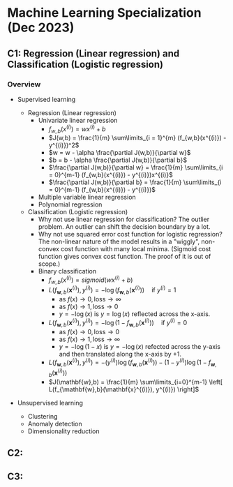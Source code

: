 # Machine Learning Specialization (Dec 2023)

## C1: Regression (Linear regression) and Classification (Logistic regression)

### Overview
- Supervised learning
  - Regression (Linear regression)
    - Univariate linear regression
      - $f_{w,b}(x^{(i)}) = wx^{(i)} + b$
      - $J(w,b) = \frac{1}{m} \sum\limits_{i = 1}^{m} (f_{w,b}(x^{(i)}) - y^{(i)})^2$
      - $w = w - \alpha \frac{\partial J(w,b)}{\partial w}$
      - $b = b - \alpha \frac{\partial J(w,b)}{\partial b}$
      - $\frac{\partial J(w,b)}{\partial w} = \frac{1}{m} \sum\limits_{i = 0}^{m-1} (f_{w,b}(x^{(i)}) - y^{(i)})x^{(i)}$
      - $\frac{\partial J(w,b)}{\partial b} = \frac{1}{m} \sum\limits_{i = 0}^{m-1} (f_{w,b}(x^{(i)}) - y^{(i)})$
    - Multiple variable linear regression
    - Polynomial regression
  - Classification (Logistic regression)
    - Why not use linear regression for classification? The outlier problem. An outlier can shift the decision boundary by a lot.
    - Why not use squared error cost function for logistic regression? The non-linear nature of the model results in a "wiggly", non-convex cost function with many local minima. (Sigmoid cost function gives convex cost function. The proof of it is out of scope.)
    - Binary classification
      - $f_{w,b}(x^{(i)}) = sigmoid(wx^{(i)} + b )$
      - $L(f_{\mathbf{w},b}(\mathbf{x}^{(i)}), y^{(i)}) = -\log\left(f_{\mathbf{w},b}\left( \mathbf{x}^{(i)} \right) \right) \quad \text{if } y^{(i)}=1$
        - $\text{as } f(x) \to 0, \text{loss} \to \infty$
        - $\text{as } f(x) \to 1, \text{loss} \to 0$
        - $y=-\log(x)$ is $y=\log(x)$ reflected across the x-axis.
      - $L(f_{\mathbf{w},b}(\mathbf{x}^{(i)}), y^{(i)}) = -\log \left( 1 - f_{\mathbf{w},b}\left( \mathbf{x}^{(i)} \right) \right) \quad \text{if } y^{(i)}=0$
        - $\text{as } f(x) \to 0, \text{loss} \to 0$
        - $\text{as } f(x) \to 1, \text{loss} \to \infty$
        - $y=-\log(1-x)$ is $y=-\log(x)$ refected across the y-axis and then translated along the x-axis by +1.
      - $L(f_{\mathbf{w},b}(\mathbf{x}^{(i)}), y^{(i)}) = -\left(y^{(i)}\right) \log\left(f_{\mathbf{w},b}\left( \mathbf{x}^{(i)} \right) \right) - \left( 1 - y^{(i)}\right) \log \left( 1 - f_{\mathbf{w},b}\left( \mathbf{x}^{(i)} \right) \right)$
      - $J(\mathbf{w},b) = \frac{1}{m} \sum\limits_{i=0}^{m-1} \left[ L(f_{\mathbf{w},b}(\mathbf{x}^{(i)}), y^{(i)}) \right]$

- Unsupervised learning
  - Clustering
  - Anomaly detection
  - Dimensionality reduction


## C2: 

## C3: 
